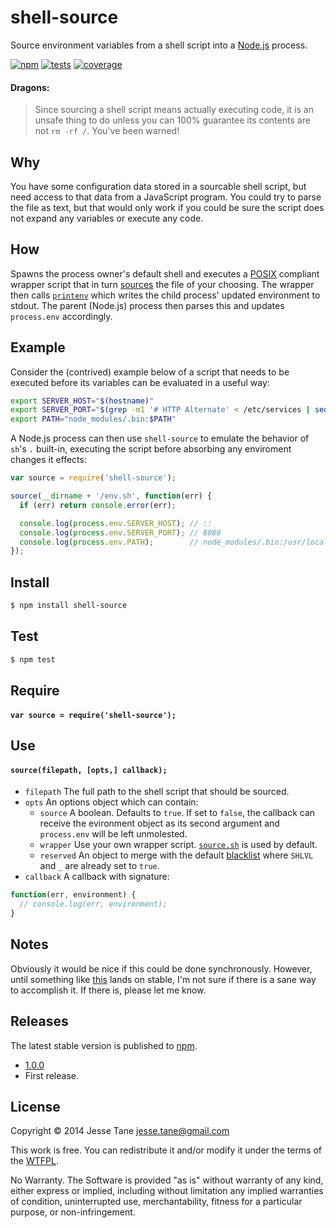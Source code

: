 # shell-source
Source environment variables from a shell script into a [Node.js](http://nodejs.org/) process.

[![npm](http://img.shields.io/npm/v/shell-source.svg?style=flat-square)](http://www.npmjs.org/shell-source)
[![tests](https://img.shields.io/travis/jessetane/shell-source.svg?style=flat-square&branch=master)](https://travis-ci.org/jessetane/shell-source)
[![coverage](https://img.shields.io/coveralls/jessetane/shell-source.svg?style=flat-square&branch=master)](https://coveralls.io/r/jessetane/shell-source)

#### Dragons:
> Since sourcing a shell script means actually executing code, it is an unsafe thing to do unless you can 100% guarantee its contents are not `rm -rf /`. You've been warned!

## Why
You have some configuration data stored in a sourcable shell script, but need access to that data from a JavaScript program. You could try to parse the file as text, but that would only work if you could be sure the script does not expand any variables or execute any code.

## How
Spawns the process owner's default shell and executes a [POSIX](http://pubs.opengroup.org/onlinepubs/9699919799/utilities/V3_chap02.html#dot) compliant wrapper script that in turn [sources](http://www.tldp.org/HOWTO/Bash-Prompt-HOWTO/x237.html) the file of your choosing. The wrapper then calls [`printenv`](http://www.tldp.org/LDP/Bash-Beginners-Guide/html/sect_03_02.html) which writes the child process' updated environment to stdout. The parent (Node.js) process then parses this and updates `process.env` accordingly.

## Example
Consider the (contrived) example below of a script that needs to be executed before its variables can be evaluated in a useful way:
```bash
export SERVER_HOST="$(hostname)"
export SERVER_PORT="$(grep -m1 '# HTTP Alternate' < /etc/services | sed 's/[^0-9]*\(.*\)\/.*/\1/')"
export PATH="node_modules/.bin:$PATH"
```

A Node.js process can then use `shell-source` to emulate the behavior of `sh`'s `.` built-in, executing the script before absorbing any enviroment changes it effects:
```javascript
var source = require('shell-source');

source(__dirname + '/env.sh', function(err) {
  if (err) return console.error(err);

  console.log(process.env.SERVER_HOST); // ::
  console.log(process.env.SERVER_PORT); // 8080
  console.log(process.env.PATH);        // node_modules/.bin:/usr/local/bin
});
```

## Install
```bash
$ npm install shell-source
```

## Test
```bash
$ npm test
```

## Require
#### `var source = require('shell-source');`

## Use
#### `source(filepath, [opts,] callback);`
* `filepath` The full path to the shell script that should be sourced.
* `opts` An options object which can contain:
  * `source` A boolean. Defaults to `true`. If set to `false`, the callback can receive the evironment object as its second argument and `process.env` will be left unmolested.  
  * `wrapper` Use your own wrapper script. [`source.sh`](https://github.com/jessetane/shell-source/blob/master/source.sh) is used by default.
  * `reserved` An object to merge with the default [blacklist](https://github.com/jessetane/shell-source/blob/master/index.js#L5) where `SHLVL` and `_` are already set to `true`.
* `callback` A callback with signature:
```javascript
function(err, environment) {
  // console.log(err, environment);
}
```

## Notes
Obviously it would be nice if this could be done synchronously. However, until something like [this](http://strongloop.com/strongblog/whats-new-in-node-js-v0-12-execsync-a-synchronous-api-for-child-processes) lands on stable, I'm not sure if there is a sane way to accomplish it. If there is, please let me know.

## Releases
The latest stable version is published to [npm](https://www.npmjs.org/package/shell-source).
* [1.0.0](https://github.com/jessetane/shell-source/releases/tag/1.0.0)
 * First release.

## License
Copyright © 2014 Jesse Tane <jesse.tane@gmail.com>

This work is free. You can redistribute it and/or modify it under the
terms of the [WTFPL](http://www.wtfpl.net/txt/copying).

No Warranty. The Software is provided "as is" without warranty of any kind, either express or implied, including without limitation any implied warranties of condition, uninterrupted use, merchantability, fitness for a particular purpose, or non-infringement.
